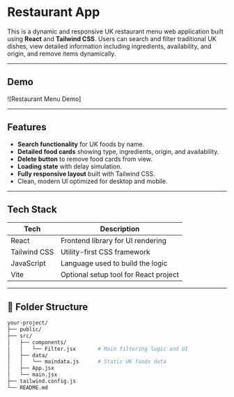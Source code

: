 #  Restaurant  App

This is a dynamic and responsive UK restaurant menu web application built using **React** and **Tailwind CSS**. Users can search and filter traditional UK dishes, view detailed information including ingredients, availability, and origin, and remove items dynamically.

---

##  Demo

![Restaurant Menu Demo]

---

##  Features

-  **Search functionality** for UK foods by name.
-  **Detailed food cards** showing type, ingredients, origin, and availability.
-  **Delete button** to remove food cards from view.
-  **Loading state** with delay simulation.
-  **Fully responsive layout** built with Tailwind CSS.
-  Clean, modern UI optimized for desktop and mobile.

---

##  Tech Stack

| Tech        | Description                            |
|-------------|----------------------------------------|
| React       | Frontend library for UI rendering      |
| Tailwind CSS| Utility-first CSS framework            |
| JavaScript  | Language used to build the logic       |
| Vite        | Optional setup tool for React project  |

---

## 📁 Folder Structure

```bash
your-project/
├── public/
├── src/
│   ├── components/
│   │   └── Filter.jsx       # Main filtering logic and UI
│   ├── data/
│   │   └── maindata.js      # Static UK foods data
│   ├── App.jsx
│   └── main.jsx
├── tailwind.config.js
└── README.md
